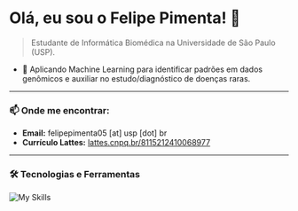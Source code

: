 # Olá, eu sou o Felipe Pimenta! 👋

> Estudante de Informática Biomédica na Universidade de São Paulo (USP).

- 🔭 Aplicando Machine Learning para identificar padrões em dados genômicos e auxiliar no estudo/diagnóstico de doenças raras.

---

### 📫 Onde me encontrar:

- **Email:** felipepimenta05 [at] usp [dot] br
- **Currículo Lattes:** [lattes.cnpq.br/8115212410068977](http://lattes.cnpq.br/8115212410068977)

---
### 🛠️ Tecnologias e Ferramentas

![My Skills](https://skillicons.dev/icons?i=python,postgres,github,vscode,bash,docker)

